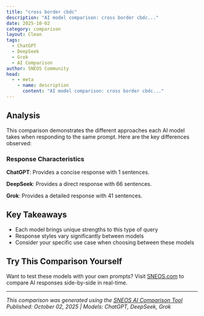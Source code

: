 ```yaml
---
title: "cross border cbdc"
description: "AI model comparison: cross border cbdc..."
date: 2025-10-02
category: comparison
layout: Clean
tags:
  - ChatGPT
  - DeepSeek
  - Grok
  - AI Comparison
author: SNEOS Community
head:
  - - meta
    - name: description
      content: "AI model comparison: cross border cbdc..."
---
```


<ChatComparison
  title="cross border cbdc"
  prompt="cross border cbdc"
  :responses='{"ChatGPT": "Cross-border central bank digital currencies (CBDCs) refer to digital currencies issued by central banks that can be used to facilitate transactions between different countries. These digital currencies aim to improve the efficiency of cross-border payments, reduce costs, and enhance financial inclusion. Here are some key aspects of cross-border CBDCs:\n\n### 1. **Purpose and Benefits**:\n- **Efficiency**: Traditional cross-border payments often involve multiple intermediaries, leading to higher costs and longer transaction times. CBDCs can streamline this process.\n- **Reducing Costs**: By using CBDCs, transaction fees may be reduced significantly compared to conventional banking methods.\n- **Financial Inclusion**: CBDCs can provide unbanked populations with access to digital financial services through mobile devices.\n- **Monetary Policy and Sovereignty**: CBDCs can give central banks greater control over their monetary policies and help maintain financial sovereignty in the face of increasing reliance on foreign payment systems.\n\n### 2. **Design Considerations**:\n- **Interoperability**: For cross-border CBDCs to function effectively, they must be able to interact with each other seamlessly across different jurisdictions.\n- **Regulatory Frameworks**: Governments and central banks will need to establish regulatory frameworks that govern the use of CBDCs, addressing concerns around anti-money laundering (AML) and combating the financing of terrorism (CFT).\n- **Privacy and Security**: Balancing user privacy with the need for transparency and security is crucial for the adoption of CBDCs.\n\n### 3. **Examples and Initiatives**:\nVarious countries have explored or are actively working on cross-border CBDC initiatives. Some notable examples include:\n- **Project mBridge**: A collaboration among the central banks of Hong Kong, Thailand, China, and the United Arab Emirates to develop a cross-border payment system using CBDCs.\n- **Inthanon-LionRock Project**: A partnership between the Bank of Thailand and the Hong Kong Monetary Authority exploring CBDCs for cross-border payments.\n- **European Central Bank Efforts**: The European Central Bank is considering the digital euro, which could facilitate cross-border transactions within the Eurozone and beyond.\n\n### 4. **Challenges**:\n- **Technological Barriers**: Ensuring the infrastructure can support secure and reliable cross-border transactions is a significant challenge.\n- **Geopolitical Factors**: International relations and geopolitical tensions can influence the adoption and interoperability of CBDCs.\n- **Standardization**: Achieving global standards for CBDCs can be complex due to differing legal, technological, and economic systems.\n\n### 5. **Future Trends**:\nAs more central banks explore CBDCs, we may see increasing collaboration among nations to create efficient cross-border payment networks. The development of regulatory frameworks and technology standards will play a crucial role in shaping the future of cross-border CBDCs.\n\nIn conclusion, cross-border CBDCs hold the potential to revolutionize international finance, but they require careful planning, collaboration, and regulation to be successful.", "DeepSeek": "Of course. \u0022Cross-border CBDC\u0022 is a critical and rapidly evolving topic in the world of finance and central banking. It refers to the use of **Central Bank Digital Currencies (CBDCs)** for international payments and settlements between countries.\n\nLet\u0027s break it down from the fundamentals to the complex implications.\n\n### 1. Core Concept: What is a Cross-Border CBDC?\n\nAt its simplest, a cross-border CBDC is a digital form of a central bank\u0027s liability that can be used to make payments to recipients in other countries. It\u0027s the digital equivalent of using physical cash for an international transaction, but with the potential for immense speed, efficiency, and programmability.\n\nThe key idea is to bypass the current, often cumbersome, correspondent banking system.\n\n### 2. The Problem It Aims to Solve: The Current System\u0027s Inefficiencies\n\nToday\u0027s cross-border payments are:\n* **Slow:** Can take 1-5 business days.\n* **Expensive:** High transaction fees due to multiple intermediaries (correspondent banks).\n* **Opaque:** Lack of clarity on tracking and final costs until the payment is complete.\n* **Complex:** Requires reconciliation across different time zones, legal systems, and technical platforms.\n\n### 3. How Could Cross-Border CBDCs Work? (Architectural Models)\n\nThere isn\u0027t one single model; several are being explored:\n\n**a) Compatibility and Interlinking**\n* **Description:** Different countries design their domestic CBDC systems to be technically interoperable. Think of it as different email providers (Gmail, Outlook) agreeing on a common protocol (SMTP) to send messages to each other.\n* **Example/Project:** **Project mBridge** (by the BIS Innovation Hub and central banks of China, Hong Kong, Thailand, and the UAE). This is the most advanced multi-CBDC platform, creating a common settlement platform for multiple central banks.\n\n**b) Common Platform / Multi-CBDC (mCBDC)**\n* **Description:** Countries jointly create a single, shared technical platform for issuing and exchanging their CBDCs. This is a more integrated approach than simple interlinking.\n* **Example/Project:** **Project Dunbar** (BIS and central banks of Australia, Malaysia, Singapore, and South Africa) explored this model, proving that financial institutions can use CBDCs issued on a shared platform for direct cross-border transactions.\n\n**c) Single CBDC for Cross-Border Use (Internationalization)**\n* **Description:** A country designs its CBDC to be easily usable by non-residents and for international trade. This is often a strategic goal for currencies aiming for a larger global role (e.g., the digital Yuan / e-CNY).\n* **Implication:** This could challenge the dominance of the US dollar in international trade and finance.\n\n### 4. Key Benefits and Opportunities\n\n1. **Speed and 24/7 Availability:** Near-instantaneous settlement, potentially available 24 hours a day, 7 days a week.\n2. **Lower Costs:** Removing several intermediaries drastically reduces transaction fees, benefiting consumers and businesses.\n3. **Increased Transparency and Security:** Transactions on a distributed ledger can be tracked in real-time, reducing fraud and errors. The central bank backing ensures trust.\n4. **Financial Inclusion:** Could lower the cost of remittances, making it cheaper for migrant workers to send money home.\n5. **Programmability:** \u0022Smart contracts\u0022 could automate complex cross-border transactions, like trade finance, releasing payments only when certain conditions (like delivery of goods) are met.\n\n### 5. Major Challenges and Risks\n\n1. **Legal and Regulatory Hurdles:** Different countries have different laws regarding capital controls, anti-money laundering (AML), and counter-financing of terrorism (CFT). Harmonizing these is a massive challenge.\n2. **Monetary Policy and Financial Stability:**\n * **Currency Substitution (\u0022Digital Dollarization\u0022):** In a crisis, citizens of one country could rapidly swap their local CBDC for a \u0022stronger\u0022 foreign CBDC (e.g., a digital dollar or euro), destabilizing the local economy.\n * **Bank Disintermediation:** If everyone can hold a safe CBDC, they might pull their money out of commercial banks, especially in times of stress, potentially causing bank runs.\n3. **Technical Complexity and Cybersecurity:** Creating secure, scalable, and resilient systems that can handle the volume of global trade is a monumental task and a prime target for cyberattacks.\n4. **Geopolitical Fragmentation:** Instead of cooperation, competition could lead to a fragmented landscape of incompatible digital currency blocs.\n5. **Privacy Concerns:** Cross-border transaction data is highly sensitive. Who has access to this data\u2014the home central bank, the host central bank, or both\u2014is a critical privacy and sovereignty issue.\n\n### 6. Major Ongoing Projects and Initiatives\n\nThe Bank for International Settlements (BIS) Innovation Hub is a central player, coordinating many projects:\n\n* **Project mBridge (China, HK, Thailand, UAE):** The most prominent live pilot for a multi-CBDC common platform.\n* **Project Dunbar (Australia, Malaysia, Singapore, South Africa):** Explored common platform models.\n* **Project Jura (France, Switzerland):** Focused on settling financial instruments with a wholesale CBDC.\n* **Project Mariana (France, Singapore, Switzerland):** Explored the automated market makers (AMMs) used in DeFi for cross-border FX trading of CBDCs.\n\n### Conclusion\n\nCross-border CBDCs represent a paradigm shift. They promise a future of faster, cheaper, and more transparent international payments. However, realizing this potential requires navigating a minefield of technical, legal, and economic challenges. The success of cross-border CBDCs will depend less on the technology itself and more on **international cooperation, governance, and the establishment of common standards.**\n\nThe race is on, and the outcome will fundamentally reshape the architecture of the global financial system.", "Grok": "A cross-border Central Bank Digital Currency (CBDC) refers to the use of digital currencies issued by central banks to facilitate transactions and payments across international borders. CBDCs are digital versions of a country\u2019s fiat currency, backed and issued by the central bank, designed to function as a secure, efficient, and transparent medium of exchange. When applied to cross-border transactions, CBDCs aim to streamline international payments, reduce costs, improve speed, and enhance financial inclusion.\n\n### Key Aspects of Cross-Border CBDC\n1. **Interoperability**: For cross-border CBDCs to work effectively, systems in different countries must be interoperable, allowing different CBDC platforms to communicate and process transactions seamlessly. This involves aligning technical standards, legal frameworks, and regulatory policies.\n\n2. **Efficiency in Payments**: Traditional cross-border payments often involve intermediaries (like banks or payment processors), leading to delays (sometimes taking days) and high fees. CBDCs can enable near-instantaneous transactions with lower costs by eliminating or reducing reliance on intermediaries.\n\n3. **Reduction of Currency Exchange Risks**: Cross-border CBDCs can potentially minimize foreign exchange risks by enabling direct transactions in digital fiat currencies or through stable mechanisms for currency conversion.\n\n4. **Regulatory and Compliance Challenges**: Cross-border transactions must comply with anti-money laundering (AML), counter-terrorism financing (CTF), and know-your-customer (KYC) regulations in multiple jurisdictions. CBDCs need robust frameworks to address these requirements without compromising privacy or efficiency.\n\n5. **Financial Inclusion**: CBDCs can provide access to digital payment systems for unbanked or underbanked populations, facilitating remittances and cross-border trade for individuals and small businesses in developing economies.\n\n6. **Geopolitical Implications**: The adoption of cross-border CBDCs could influence global monetary systems, potentially reducing reliance on dominant reserve currencies like the US dollar. This may shift economic power dynamics or create new financial alliances between countries adopting compatible CBDC systems.\n\n### Examples and Initiatives\nSeveral central banks and international organizations are exploring cross-border CBDC frameworks through pilot projects and collaborations:\n- **Project mBridge**: A collaborative initiative involving the central banks of China, Hong Kong, Thailand, and the United Arab Emirates, along with the Bank for International Settlements (BIS). It focuses on using CBDCs for cross-border payments and trade settlement, leveraging distributed ledger technology (DLT).\n- **Project Dunbar**: Led by the BIS Innovation Hub, this project involves Australia, Malaysia, Singapore, and South Africa to test a shared platform for cross-border CBDC transactions.\n- **European Central Bank (ECB) and Digital Euro**: The ECB is exploring the digital euro, with considerations for cross-border functionality within the Eurozone and beyond.\n- **China\u2019s Digital Yuan (e-CNY)**: China has tested its digital currency in cross-border scenarios, particularly in trade with Hong Kong and other regions, as part of its broader Belt and Road Initiative.\n\n### Benefits of Cross-Border CBDCs\n- Faster and cheaper international remittances and trade settlements.\n- Enhanced transparency and traceability of transactions.\n- Reduced dependency on traditional financial intermediaries like SWIFT.\n- Potential for greater monetary policy control by central banks in international contexts.\n\n### Challenges of Cross-Border CBDCs\n- **Technical Complexity**: Developing interoperable systems across different CBDC architectures (e.g., blockchain-based vs. centralized systems) is challenging.\n- **Legal and Regulatory Barriers**: Differences in national laws regarding data privacy, taxation, and financial oversight can complicate cross-border CBDC implementation.\n- **Cybersecurity Risks**: Digital currencies are vulnerable to hacking, fraud, and cyberattacks, especially in a cross-border context where multiple systems interact.\n- **Monetary Sovereignty**: Countries may be concerned about losing control over their monetary policies if cross-border CBDCs gain prominence.\n\n### Future Outlook\nThe development of cross-border CBDCs is still in its early stages, with many projects in the experimental or pilot phase. The BIS and other international organizations are playing a key role in fostering collaboration and setting global standards. Over the coming years, as technology matures and regulatory frameworks are established, cross-border CBDCs could revolutionize international finance by making transactions faster, cheaper, and more inclusive, while also reshaping global economic dynamics.\n\nIf you have a specific question about cross-border CBDCs (e.g., a particular project, country, or technical aspect), feel free to ask!"}' 
  published-date="11:19"
/>

## Analysis

This comparison demonstrates the different approaches each AI model takes when responding to the same prompt. Here are the key differences observed:

### Response Characteristics

**ChatGPT**: Provides a concise response with 1 sentences. 

**DeepSeek**: Provides a direct response with 66 sentences. 

**Grok**: Provides a detailed response with 41 sentences. 

## Key Takeaways

- Each model brings unique strengths to this type of query
- Response styles vary significantly between models
- Consider your specific use case when choosing between these models

## Try This Comparison Yourself

Want to test these models with your own prompts? Visit [SNEOS.com](https://sneos.com) to compare AI responses side-by-side in real-time.

---

*This comparison was generated using the [SNEOS AI Comparison Tool](https://sneos.com)*
*Published: October 02, 2025 | Models: ChatGPT, DeepSeek, Grok*
